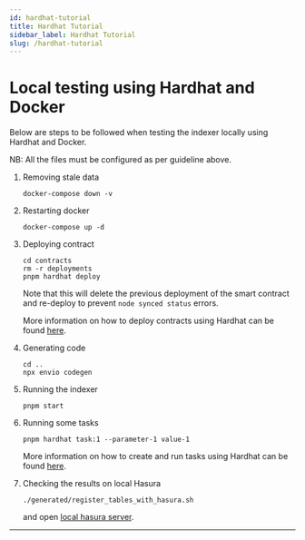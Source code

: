 ```yaml
---
id: hardhat-tutorial
title: Hardhat Tutorial
sidebar_label: Hardhat Tutorial
slug: /hardhat-tutorial
---
```




# Local testing using Hardhat and Docker
Below are steps to be followed when testing the indexer locally using Hardhat and Docker.

NB: All the files must be configured as per guideline above.

1. Removing stale data
   ```
   docker-compose down -v
   ```

2. Restarting docker
   ```
   docker-compose up -d
   ```

3. Deploying contract
   ```
   cd contracts
   rm -r deployments
   pnpm hardhat deploy
   ```
   Note that this will delete the previous deployment of the smart contract and re-deploy to prevent `node synced status` errors.

   More information on how to deploy contracts using Hardhat can be found [here](https://hardhat.org/hardhat-runner/docs/guides/deploying).

4. Generating code
   ```
   cd ..
   npx envio codegen
   ```

5. Running the indexer
   ```
   pnpm start
   ```

6. Running some tasks
   ```
   pnpm hardhat task:1 --parameter-1 value-1
   ```
   More information on how to create and run tasks using Hardhat can be found [here](https://hardhat.org/hardhat-runner/docs/advanced/create-task).

7. Checking the results on local Hasura
   ```
   ./generated/register_tables_with_hasura.sh
   ```
   and open [<ins>local hasura server</ins>](http://localhost:8080/console).

---